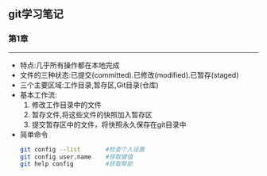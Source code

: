  ## git学习笔记
  
 ### 第1章
 
 ---------------
 
 - 特点:几乎所有操作都在本地完成
 - 文件的三种状态:已提交(committed).已修改(modified).已暂存(staged)
 - 三个主要区域:工作目录,暂存区,Git目录(仓库)
 - 基本工作流:
     1. 修改工作目录中的文件
     2. 暂存文件,将这些文件的快照加入暂存区
     3. 提交暂存区中的文件，将快照永久保存在git目录中
 - 简单命令
    ```bash
    git config --list       #检查个人设置
    git config user.name    #获取键值
    git help config         #获取帮助
    ```